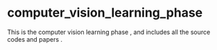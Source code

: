 # computer_vision_learning_phase
This is the computer vision learning phase , and includes all the source codes and papers .




